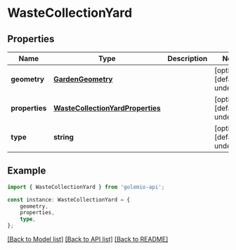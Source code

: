 # WasteCollectionYard


## Properties

Name | Type | Description | Notes
------------ | ------------- | ------------- | -------------
**geometry** | [**GardenGeometry**](GardenGeometry.md) |  | [optional] [default to undefined]
**properties** | [**WasteCollectionYardProperties**](WasteCollectionYardProperties.md) |  | [optional] [default to undefined]
**type** | **string** |  | [optional] [default to undefined]

## Example

```typescript
import { WasteCollectionYard } from 'golemio-api';

const instance: WasteCollectionYard = {
    geometry,
    properties,
    type,
};
```

[[Back to Model list]](../README.md#documentation-for-models) [[Back to API list]](../README.md#documentation-for-api-endpoints) [[Back to README]](../README.md)
